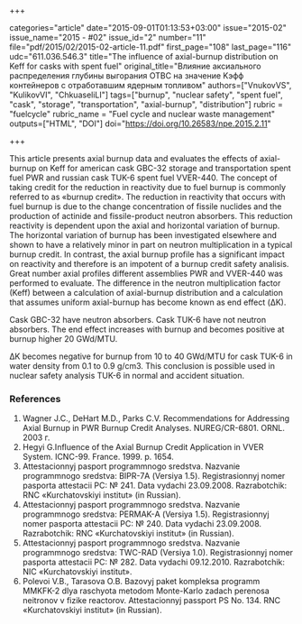 +++

categories="article"
date="2015-09-01T01:13:53+03:00"
issue="2015-02"
issue_name="2015 - #02"
issue_id="2"
number="11"
file="pdf/2015/02/2015-02-article-11.pdf"
first_page="108"
last_page="116"
udc="611.036.546.3"
title="The influence of axial-burnup distribution on Keff for casks with spent fuel"
original_title="Влияние аксиального распределения глубины выгорания ОТВС на значение Kэфф контейнеров с отработавшим ядерным топливом"
authors=["VnukovVS", "KulikovVI", "ChkuaseliLI"]
tags=["burnup", "nuclear safety", "spent fuel", "cask", "storage", "transportation", "axial-burnup", "distribution"]
rubric = "fuelcycle"
rubric_name = "Fuel cycle and nuclear waste management"
outputs=["HTML", "DOI"]
doi="https://doi.org/10.26583/npe.2015.2.11"

+++

This article presents axial burnup data and evaluates the effects of axial-burnup on Keff for american cask GBC-32 storage and transportation spent fuel PWR and russian cask TUK-6 spent fuel VVER-440. The concept of taking credit for the reduction in reactivity due to fuel burnup is commonly referred to as «burnup credit». The reduction in reactivity that occurs with fuel burnup is due to the change concentration of fissile nuclides and the production of actinide and fissile-product neutron absorbers. This reduction reactivity is dependent upon the axial and horizontal variation of burnup. The horizontal variation of burnup has been investigated elsewhere and shown to have a relatively minor in part on neutron multiplication in a typical burnup credit. In contrast, the axial burnup profile has a significant impact on reactivity and therefore is an impotent of a burnup credit safety analisis. Great number axial profiles different assemblies PWR and VVER-440 was performed to evaluate. The difference in the neutron multiplication factor (Keff) between a calculation of axial-burnup distribution and a calculation that assumes uniform axial-burnup has become known as end effect (ΔK).

Cask GBC-32 have neutron absorbers. Cask TUK-6 have not neutron absorbers. The end effect increases with burnup and becomes positive at burnup higher 20 GWd/MTU.

ΔK becomes negative for burnup from 10 to 40 GWd/MTU for cask TUK-6 in water density from 0.1 to 0.9 g/cm3. This conclusion is possible used in nuclear safety analysis TUK-6 in normal and accident situation.

### References

1. Wagner J.C., DeHart M.D., Parks C.V. Recommendations for Addressing Axial Burnup in PWR Burnup Credit Analyses. NUREG/CR-6801. ORNL. 2003 г.
2. Hegyi G.Influence of the Axial Burnup Credit Application in VVER System. ICNC-99. France. 1999. p. 1654.
3. Attestacionnyj pasport programmnogo sredstva. Nazvanie programmnogo sredstva: BIPR-7А (Versiya 1.5). Registrasionnyj nomer pasporta attestacii PС: № 241. Data vydachi 23.09.2008. Razrabotchik: RNC «Kurchatovskiyi institut» (in Russian).
4. Attestacionnyj pasport programmnogo sredstva. Nazvanie programmnogo sredstva: PERMAK-А (Versiya 1.5). Registrasionnyj nomer pasporta attestacii PС: № 240. Data vydachi 23.09.2008. Razrabotchik: RNC «Kurchatovskiyi institut» (in Russian).
5. Attestacionnyj pasport programmnogo sredstva. Nazvanie programmnogo sredstva: TWC-RАD (Versiya 1.0). Registrasionnyj nomer pasporta attestacii PС: № 282. Data vydachi 09.12.2010. Razrabotchik: NIC «Kurchatovskiyi institut».
6. Polevoi V.B., Tarasova O.B. Bazovyj paket kompleksa programm MMKFK-2 dlya raschyota metodom Monte-Karlo zadach perenosa neitronov v fizike reactorov. Attestacionnyj passport PS No. 134. RNC «Kurchatovskiyi institut» (in Russian).